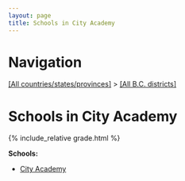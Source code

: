 ```yaml
---
layout: page
title: Schools in City Academy
---
```

# Navigation

[[All countries/states/provinces]](../..) > [[All B.C. districts]](..)

# Schools in City Academy

{% include_relative grade.html %}

**Schools:**

- [City Academy](City_Academy.md)

